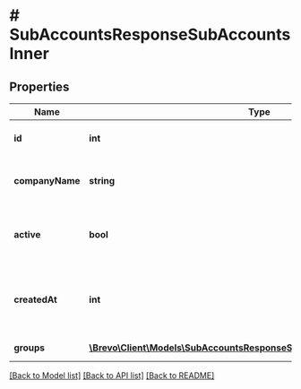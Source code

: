 # # SubAccountsResponseSubAccountsInner

## Properties

Name | Type | Description | Notes
------------ | ------------- | ------------- | -------------
**id** | **int** | id of the sub-account |
**companyName** | **string** | Name of the sub-account company |
**active** | **bool** | Whether the sub-account is active or not |
**createdAt** | **int** | Timestamp when the sub-account was created |
**groups** | [**\Brevo\Client\Models\SubAccountsResponseSubAccountsInnerGroupsInner[]**](SubAccountsResponseSubAccountsInnerGroupsInner.md) | Group details |

[[Back to Model list]](../../README.md#models) [[Back to API list]](../../README.md#endpoints) [[Back to README]](../../README.md)
